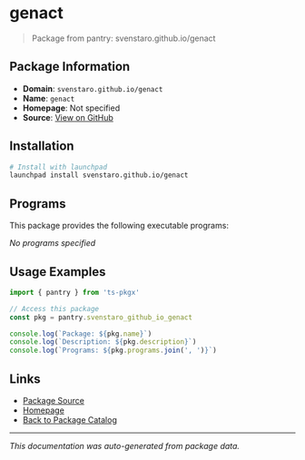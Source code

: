 # genact

> Package from pantry: svenstaro.github.io/genact

## Package Information

- **Domain**: `svenstaro.github.io/genact`
- **Name**: `genact`
- **Homepage**: Not specified
- **Source**: [View on GitHub](https://github.com/pkgxdev/pantry/tree/main/projects/svenstaro.github.io/genact/package.yml)

## Installation

```bash
# Install with launchpad
launchpad install svenstaro.github.io/genact
```

## Programs

This package provides the following executable programs:

*No programs specified*

## Usage Examples

```typescript
import { pantry } from 'ts-pkgx'

// Access this package
const pkg = pantry.svenstaro_github_io_genact

console.log(`Package: ${pkg.name}`)
console.log(`Description: ${pkg.description}`)
console.log(`Programs: ${pkg.programs.join(', ')}`)
```

## Links

- [Package Source](https://github.com/pkgxdev/pantry/tree/main/projects/svenstaro.github.io/genact/package.yml)
- [Homepage](#)
- [Back to Package Catalog](../package-catalog.md)

---

*This documentation was auto-generated from package data.*
